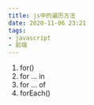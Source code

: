 ```yaml
---
title: js中的遍历方法
date: 2020-11-06 23:21
tags:
- javascript
- 前端
---
```


1. for()
2. for ... in
3. for ... of
4. forEach()